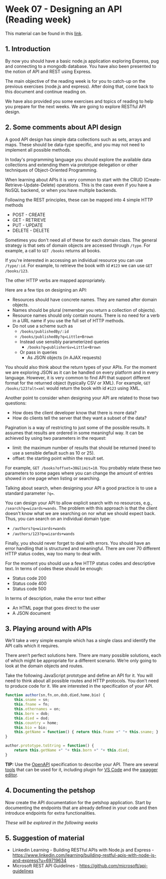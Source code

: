 # Week 07 - Designing an API (Reading week)

This material can be found in this [link](https://codeberg.org/kaduardo/shu-aaf/src/branch/main/week07-API-design/readme.md).

## 1. Introduction

By now you should have a basic node.js application exploring Express, pug and connecting to a mongodb database.
You have also been presented to the notion of API and REST using Express.

The main objective of the reading week is for you to catch-up on the previous exercises (node.js and express). After doing that, come back to this document and continue reading on.

We have also provided you some exercises and topics of reading to help you prepare for the next weeks.
We are going to explore RESTful API design. 

## 2. Some comments about API design

A good API design has simple data collections such as sets, arrays and maps.
These should be data-type specific, and you may not need to implement all possible methods.

In today's programming language you should explore the available data collections and extending them via prototype delegation or other techniques of Object-Oriented Programming.

When learning about APIs it is very common to start with the CRUD (Create-Retrieve-Update-Delete) operations.
This is the case even if you have a NoSQL backend, or when you have multiple backends.

Following the REST principles, these can be mapped into 4 simple HTTP methods

- POST - CREATE
- GET - RETRIEVE
- PUT - UPDATE
- DELETE - DELETE

Sometimes you don't need all of these for each domain class. 
The general strategy is that sets of domain objects are accessed through `/type`.
For example, a call to `GET /books` returns all books.

If you're interested in accessing an individual resource you can use `/type/:id`.
For example, to retrieve the book with id `#123` we can use `GET /books/123`.

The other HTTP verbs are mapped appropriately.

Here are a few tips on designing an API:

- Resources should have concrete names. They are named after domain objects.
- Names should be plural (remember you return a collection of objects).
- Resource names should only contain nouns. There is no need for a verb in a URL name if you use the full set of HTTP methods.
- Do not use a scheme such as
  - `/books/publishedBy/:id`
  - `/books/publishedBy?q=Little+Brown`
  - Instead use sensibly parameterized queries
    - `/books?q=publisher&v=Little+Brown`
  - Or pass in queries
    - As JSON objects (in AJAX requests)

You should also think about the return types of your APIs.
For the moment we are exploring JSON as it can be handled on every platform and in every language.
However, it is very common to find API that support different format for the returned object (typically CSV or XML). For example, `GET /books/123?alt=xml` would return the book with id `#123` using XML.

Another point to consider when designing your API are related to those two questions:

- How does the client developer know that there is more data?
- How do clients tell the server that they want a subset of the data?

Pagination is a way of restricting to just some of the possible results.
It assumes that results are ordered in some meaningful way.
It can be achieved by using two parameters in the request:

- limit: the maximum number of results that should be returned (need to use a sensible default such as 10 or 25).
- offset: the starting point within the result set.

For example, `GET /books?offset=30&limit=10`.
You probably relate these two parameters to some pages where you can change the amount of entries showed in one page when listing or searching.

Talking about search, when designing your API a good practice is to use a standard parameter `?q=`.

You can design your API to allow explicit search with no resources, e.g., `/search?q=wizards+wands`.
The problem with this approach is that the client doesn't know what we are searching on nor what we should expect back.
Thus, you can search on an individual domain type:

- `/authors?q=wizards+wands`
- `/authors/123?q=wizards+wands`

Finally, you should never forget to deal with errors.
You should have an error handling that is structured and meaningful.
There are over 70 different HTTP status codes, way too many to deal with.

For the moment you should use a few HTTP status codes and descriptive text.
In terms of codes these should be enough:

- Status code 200
- Status code 400
- Status code 500

In terms of description, make the error text either

- An HTML page that goes direct to the user
- A JSON document

## 3. Playing around with APIs

We’ll take a very simple example which has a single class and identify the API calls which it requires.

There aren’t perfect solutions here. There are many possible solutions, each of which might be appropriate for a different scenario. 
We’re only going to look at the domain objects and routes.

Take the following JavaScript prototype and define an API for it. You will need to think about all possible routes and HTTP protocols.
You don't need to produce code for it. We are interested in the specification of your API.

```javascript
function author(sn,fn,on,dob,died,home,bio) {
	this.sname = sn;
	this.fname = fn;
	this.othernames = on;
	this.born = dob;
	this.died = dod;
	this.country = home;
	this.bio = bio;
	this.getName = function() { return this.fname +" "+ this.sname; }
}

author.prototype.toString = function() {
	return this.getName +" "+ this.born +" "+ this.died;
}
```

**TIP:** Use the [OpenAPI](https://oai.github.io/Documentation/) specification to describe your API.
There are several [tools](https://github.com/OAI/OpenAPI-Specification/blob/main/IMPLEMENTATIONS.md#editors) that can be used for it, including plugin for [VS Code](https://marketplace.visualstudio.com/items?itemName=42Crunch.vscode-openapi) and the [swagger editor](https://editor.swagger.io/).

## 4. Documenting the petshop

Now create the API documentation for the petshop application. Start by documenting the endpoints that are already defined in your code and then introduce endpoints for extra functionalities.

*These will be explored in the following weeks*

## 5. Suggestion of material

- Linkedin Learning - Building RESTful APIs with Node.js and Express - <https://www.linkedin.com/learning/building-restful-apis-with-node-js-and-express?u=69719634>
- Microsoft REST API Guidelines - <https://github.com/microsoft/api-guidelines>
